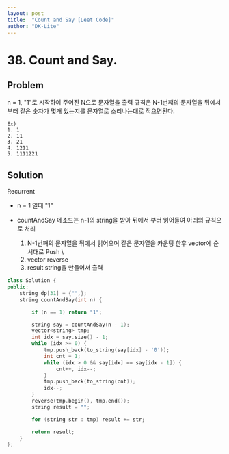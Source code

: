 ```yaml
---
layout: post
title:  "Count and Say [Leet Code]"
author: "DK-Lite"
---
```


# 38. Count and Say.

## Problem
n = 1, "1"로 시작하여 주어진 N으로 문자열을 출력 
규칙은 N-1번쨰의 문자열을 뒤에서 부터 같은 숫자가 몇개 있는지를 
문자열로 소리나는대로 적으면된다.

    Ex)
    1. 1
    2. 11
    3. 21
    4. 1211
    5. 1111221


## Solution
Recurrent
- n = 1 일때 "1"
- countAndSay 메소드는 n-1의 string을 받아 뒤에서 부터 읽어들여 아래의 규칙으로 처리 

    1. N-1번째의 문자열을 뒤에서 읽어오며 같은 문자열을 카운팅 한후 vector에 순서대로 Push \
    2. vector reverse 
    3. result string을 만들어서 출력

```cpp
class Solution {
public:
    string dp[31] = {"",};
    string countAndSay(int n) {

        if (n == 1) return "1";

        string say = countAndSay(n - 1);
        vector<string> tmp;
        int idx = say.size() - 1;
        while (idx >= 0) {
            tmp.push_back(to_string(say[idx] - '0'));
            int cnt = 1;
            while (idx > 0 && say[idx] == say[idx - 1]) {
                cnt++, idx--;
            }
            tmp.push_back(to_string(cnt));
            idx--;
        }
        reverse(tmp.begin(), tmp.end());
        string result = "";

        for (string str : tmp) result += str;

        return result;
    }
};
```